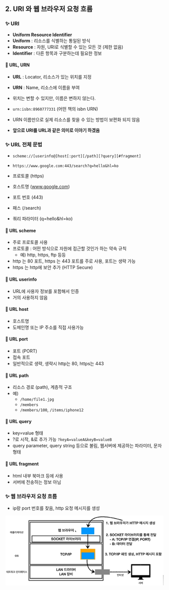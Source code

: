 ## 2. URI 와 웹 브라우저 요청 흐름

### ✨ URI

- **Uniform Resource Identifier**
- **Uniform** : 리소스를 식별하는 통일된 방식
- **Resource** : 자원, URI로 식별할 수 있는 모든 것 (제한 없음)
- **Identifier** : 다른 항목과 구분하는데 필요한 정보



#### 📌 URL, URN

- **URL** : Locator, 리소스가 있는 위치를 지정
- **URN** : Name, 리소스에 이름을 부여
- 위치는 변할 수 있지만, 이름은 변하지 않는다.
- `urn:isbn:8960777331` (어떤 책의 isbn URN)

- URN 이름만으로 실제 리소스를 찾을 수 있는 방법이 보편화 되지 않음
- **앞으로 URI를 URL과 같은 의미로 이야기 하겠음**



### ✨ URL 전체 문법

- `scheme://[userinfo@]host[:port][/path][?query][#fragment]`

- `https://www.google.com:443/search?q=hello&hl=ko`

- 프로토콜 (https)
- 호스트명 (www.google.com)
- 포트 번호 (443)
- 패스 (/search)
- 쿼리 파라미터 (q=hello&hl=ko)



#### 📌 URL scheme

- 주로 프로토콜 사용
- 프로토콜 : 어떤 방식으로 자원에 접근할 것인가 하는 약속 규칙
  - 예) http, https, ftp 등등
- http 는 80 포트, https 는 443 포트를 주로 사용, 포트는 생략 가능
- https 는 http에 보안 추가 (HTTP Secure)



#### 📌 URL userinfo

- URL에 사용자 정보를 포함해서 인증
- 거의 사용하지 않음



#### 📌 URL host

- 호스트명
- 도메인명 또는 IP 주소를 직접 사용가능



#### 📌 URL port

- 포트 (PORT)
- 접속 포트
- 일반적으로 생략, 생략시 http는 80, https는 443



#### 📌 URL path

- 리소스 경로 (path), 계층적 구조
- 예)
  - `/home/file1.jpg`
  - `/members`
  - `/members/100`, `/items/iphone12`



#### 📌 URL query

- key=value 형태
- ?로 시작, &로 추가 가능 `?keyA=valueA&keyB=valueB`
- query parameter, query string 등으로 불림, 웹서버에 제공하는 파라미터, 문자 형태



#### 📌 URL fragment

- html 내부 북마크 등에 사용
- 서버에 전송하는 정보 아님 



### ✨ 웹 브라우저 요청 흐름

- ip랑 port 번호를 찾음, http 요청 메시지를 생성 

![image-20230525155626528](./assets/image-20230525155626528.png)